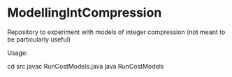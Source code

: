 ModellingIntCompression
=======================

Repository to experiment with models of integer compression (not meant to be particularly useful)


Usage:

  cd src
  javac RunCostModels.java
  java RunCostModels
